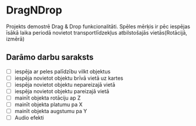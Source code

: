 # DragNDrop
Projekts demostrē Drag &amp; Drop funkcionalitāti. Spēles mērķis ir pēc iespējas īsākā laika periodā novietot transportlīdzekļus atbilstošajās vietās(Rotācijā, izmērā)

## Darāmo darbu saraksts
- [ ] iespēja ar peles palīdzību vilkt objektus
- [ ] iespēja novietot objektu brīvā vietā uz kartes 
- [ ] iespēja novietot objektu nepareizajā vietā
- [ ] iespēja novietot objektu pareizajā vietā
- [ ] mainīt objekta rotāciju ap Z
- [ ] mainīt objekta platumu pa X
- [ ] mainīt objekta augstumu pa Y
- [ ] Audio efekti
